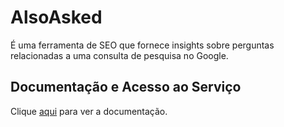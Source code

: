 # AlsoAsked

É uma ferramenta de SEO que fornece insights sobre perguntas relacionadas a uma consulta de pesquisa no Google.

## Documentação e Acesso ao Serviço

Clique [aqui](https://alsoasked.com) para ver a documentação.